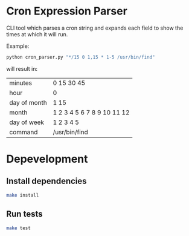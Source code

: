 # Cron Expression Parser
CLI tool which parses a cron string and expands each field to show the times at which it will run.

Example:
```bash
python cron_parser.py "*/15 0 1,15 * 1-5 /usr/bin/find"
```

will result in:

|              |                            |
|--------------|----------------------------|
| minutes      | 0 15 30 45                 |
| hour         | 0                          |
| day of month | 1 15                       |
| month        | 1 2 3 4 5 6 7 8 9 10 11 12 |
| day of week  | 1 2 3 4 5                  |
| command      | /usr/bin/find              |

# Depevelopment
## Install dependencies
```bash
make install
```
## Run tests
```bash
make test
```

